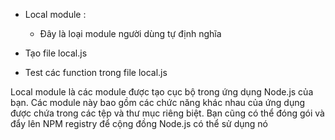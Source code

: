 - Local module : 
    - Đây là loại module người dùng tự định nghĩa


- Tạo file local.js

- Test các function trong file local.js

Local module là các module được tạo cục bộ trong ứng dụng Node.js của bạn. Các module này bao gồm các chức năng khác nhau của ứng dụng được chứa trong các tệp và thư mục riêng biệt. Bạn cũng có thể đóng gói và đẩy lên NPM registry để cộng đồng Node.js có thể sử dụng nó